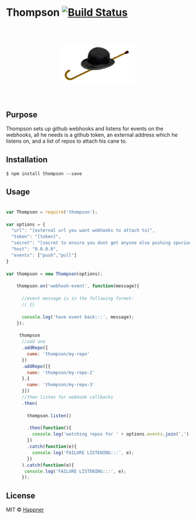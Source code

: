 # Thompson [![Build Status](https://travis-ci.org/happner/thompson.svg?branch=master)](https://travis-ci.org/happner/thompson)

<h1 align="center">
  <br>
  <img width="200" src="media/logo.png">
  <br>
  <br>
</h1>


## Purpose

Thompson sets up github webhooks and listens for events on the webhooks, all he needs is a github token, an external address which he listens on, and a list of repos to attach his cane to.

## Installation

```
$ npm install thompson --save
```

## Usage

```javascript

var Thompson = require('thompson');

var options = {
  "url": "[external url you want webhooks to attach to]",
  "token": "[token]",
  "secret": "[secret to ensure you dont get anyone else pushing spurious events]",
  "host": "0.0.0.0",
  "events": ["push","pull"]
}

var thompson = new Thompson(options);

    thompson.on('webhook-event', function(message){

      //event message is in the following format:
      // {}

      console.log('have event back:::', message);
    });

     thompson
      //add one
      .addRepo({
        name: 'thompson/my-repo'
      })
      .addRepo([{
        name: 'thompson/my-repo-2'
      },{
        name: 'thompson/my-repo-3'
      }])
      //then listen for webhook callbacks
      .then(

        thompson.listen()

        .then(function(){
          console.log('watching repos for ' + options.events.join(',') + ' event(s) on url ' + options.url);
        })
        .catch(function(e){
          console.log('FAILURE LISTENING:::', e);
        })
      ).catch(function(e){
       console.log('FAILURE LISTENING:::', e);
      });
```

## License

MIT © [Happner](https://github.com/happner)
